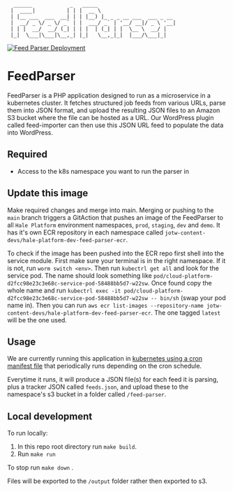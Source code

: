 ```
  ______            _   _____
 |  ____|          | | |  __ \
 | |__ ___  ___  __| | | |__) |_ _ _ __ ___  ___ _ __
 |  __/ _ \/ _ \/ _` | |  ___/ _` | '__/ __|/ _ \ '__|
 | | |  __/  __/ (_| | | |  | (_| | |  \__ \  __/ |
 |_|  \___|\___|\__,_| |_|   \__,_|_|  |___/\___|_|

```
[![Feed Parser Deployment](https://github.com/ministryofjustice/feed-parser/actions/workflows/cd.yaml/badge.svg)](https://github.com/ministryofjustice/feed-parser/actions/workflows/cd.yaml)

# FeedParser
FeedParser is a PHP application designed to run as a microservice in a kubernetes cluster. It fetches structured job feeds from various URLs, parse them into JSON format, and upload the resulting JSON files to an Amazon S3 bucket where the file can be hosted as a URL. Our WordPress plugin called feed-importer can then use this JSON URL feed to populate the data into WordPress.

## Required
- Access to the k8s namespace you want to run the parser in

## Update this image

Make required changes and merge into main. Merging or pushing to the `main` branch triggers a GitAction that pushes an image of the FeedParser to all `Hale Platform` environment namespaces, `prod`, `staging`, `dev` and `demo`. It has it's own ECR repository in each namespace called `jotw-content-devs/hale-platform-dev-feed-parser-ecr`.

To check if the image has been pushed into the ECR repo first shell into the
service module. First make sure your terminal is in the right namespace. If it
is not, run `worm switch <env>`. Then run `kubectrl get all` and look for the
service pod. The name should look something like
`pod/cloud-platform-d2fcc98e23c3e68c-service-pod-58488bb5d7-w22sw`. Once found
copy the whole name and run `kubectrl exec -it
pod/cloud-platform-d2fcc98e23c3e68c-service-pod-58488bb5d7-w22sw -- bin/sh`
(swap your pod name in). Then you can run `aws ecr list-images
--repository-name jotw-content-devs/hale-platform-dev-feed-parser-ecr`. The one
tagged `latest` will be the one used.

## Usage

We are currently running this application in [kubernetes using a cron manifest file](https://github.com/ministryofjustice/hale-platform/blob/main/helm_deploy/wordpress/templates/cron-feedparser.yaml) that periodically runs depending on the cron schedule.

Everytime it runs, it will produce a JSON file(s) for each feed it is parsing,
plus a tracker JSON called `feeds.json`, and upload these to the namespace's s3
bucket in a folder called `/feed-parser`.

## Local development

To run locally:

1. In this repo root directory run `make build`.
2. Run `make run`

To stop run `make down` .

Files will be exported to the `/output` folder rather then exported to s3.
